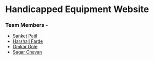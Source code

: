 # Handicapped Equipment Website 
### Team Members -
* [Sanket Patil](https://github.com/sanket-16)
* [Harshali Farde](https://github.com/harshali08)
* [Omkar Gole](https://github.com/Omkargole06)
* [Sagar Chavan]()